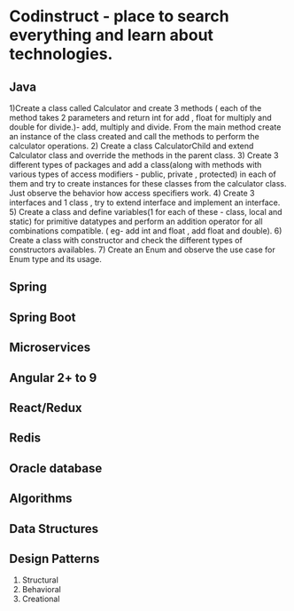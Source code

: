# Codinstruct - place to search everything and learn about technologies.

## Java
1)Create a class called Calculator and create 3 methods ( each of the method takes 2 parameters and return int for add , float for multiply and double for divide.)- add, multiply and divide. From the main method create an instance of the class created and call the methods to perform the calculator operations.
2) Create a class CalculatorChild and extend Calculator class and override the methods in the parent class.
3) Create 3 different types of packages and add a class(along with methods with various types of access modifiers - public, private , protected) in each of them and try to create instances for these classes from the calculator class. Just observe the behavior how access specifiers work.
4) Create 3 interfaces and 1 class , try to extend interface and implement an interface.
5) Create a class and define variables(1 for each of these - class, local and static) for primitive datatypes and perform an addition operator for all combinations compatible. ( eg- add int and float , add float and double).
6) Create a class with constructor and check the different types of constructors availables.
7) Create an Enum and observe the use case for Enum type and its usage.


## Spring

## Spring Boot

## Microservices

## Angular 2+ to 9

## React/Redux

## Redis 

## Oracle database

## Algorithms 

## Data Structures

## Design Patterns

1) Structural
2) Behavioral
3) Creational
